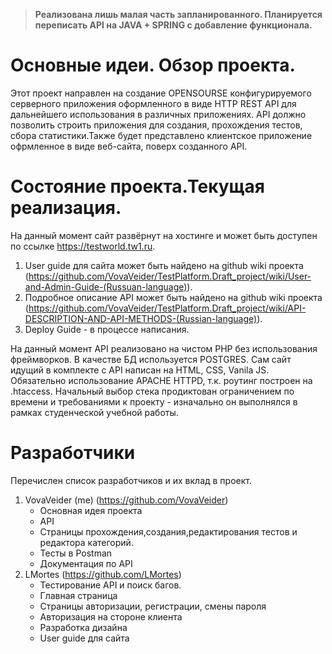 >**Реализована лишь малая часть запланированного. Планируется переписать API на JAVA + SPRING с добавление функционала.**
# Основные идеи. Обзор проекта.
Этот проект направлен на создание OPENSOURSE конфигурируемого серверного приложения оформленного в виде HTTP REST API для дальнейшего использования в различных приложениях. API должно позволить строить приложения для создания, прохождения тестов, сбора статистики.Также будет представлено клиентское приложение офрмленное в виде веб-сайта, поверх созданного API.
# Состояние проекта.Текущая реализация.
На данный момент сайт развёрнут на хостинге и может быть доступен по ссылке https://testworld.tw1.ru.

1. User guide для сайта может быть найдено на github wiki проекта (https://github.com/VovaVeider/TestPlatform.Draft_project/wiki/User-and-Admin-Guide-(Russuan-language)).
2. Подробное описание API может быть найдено на github wiki проекта (https://github.com/VovaVeider/TestPlatform.Draft_project/wiki/API-DESCRIPTION-AND-API-METHODS-(Russian-language)).
3. Deploy Guide  - в процессе написания.

На данный момент API реализовано на чистом PHP без использования фреймворков. В качестве БД используется POSTGRES. Сам сайт идущий в комплекте с API написан на HTML, CSS, Vanila JS. Обязательно использование APACHE HTTPD, т.к. роутинг построен на .htaccess.  Начальный выбор стека продиктован ограничением по времени и требованиями к проекту - изначально он выполнялся в рамках студенческой учебной работы.


# Разработчики
Перечислен список разработчиков и их вклад в проект.
1. VovaVeider (me) (https://github.com/VovaVeider)
    * Основная идея проекта
    * API
    * Страницы прохождения,создания,редактирования тестов и редактора категорий.
    * Тесты в Postman
    * Документация по API
2. LMortes (https://github.com/LMortes)
    * Тестирование API и поиск багов.
    *  Главная страница
    *  Страницы авторизации, регистрации, смены пароля
    *  Авторизация на стороне клиента
    *  Разработка дизайна
    * User guide для сайта




